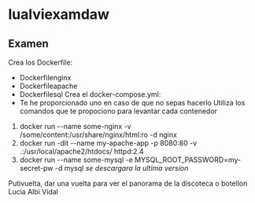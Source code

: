 # lualviexamdaw
 
## Examen

Crea los Dockerfile:
- Dockerfilenginx
- Dockerfileapache
- Dockerfilesql
Crea el docker-compose.yml:
- Te he proporcionado uno en caso de que no sepas hacerlo
Utiliza los comandos que te propociono para levantar cada contenedor
1. docker run --name some-nginx -v /some/content:/usr/share/nginx/html:ro -d nginx
2. docker run -dit --name my-apache-app -p 8080:80 -v .:/usr/local/apache2/htdocs/ httpd:2.4
3. docker run --name some-mysql -e MYSQL_ROOT_PASSWORD=my-secret-pw -d mysql *se descargara la ultima version*

Putivuelta, dar una vuelta para ver el panorama de la discoteca o botellon
Lucia Albi Vidal
